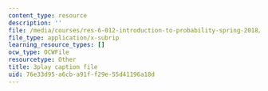 ```yaml
---
content_type: resource
description: ''
file: /media/courses/res-6-012-introduction-to-probability-spring-2018/76e33d95a6cba91ff29e55d41196a18d_Lgacew5BjDI.srt
file_type: application/x-subrip
learning_resource_types: []
ocw_type: OCWFile
resourcetype: Other
title: 3play caption file
uid: 76e33d95-a6cb-a91f-f29e-55d41196a18d
---
```

